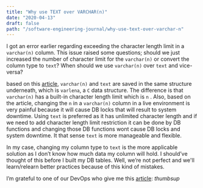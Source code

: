 ```yaml
---
title: "Why use TEXT over VARCHAR(n)"
date: "2020-04-13"
draft: false
path: "/software-engineering-journal/why-use-text-over-varchar-n"
---
```


I got an error earlier regarding exceeding the character length limit in a `varchar(n)` column. This issue raised some questions; should we just increased the number of character limit for the `varchar(n)` or convert the column type to `text`? When should we use `varchar(n)` over `text` and vice-versa?

based on this [article](https://www.depesz.com/2010/03/02/charx-vs-varcharx-vs-varchar-vs-text/), `varchar(n)` and `text` are saved in the same structure underneath, which is `varlena`, a `C` data structure. The difference is that `varchar(n)` has a built-in character length limit which is `n` . Also, based on the article, changing the `n` in a `varchar(n)` column in a live environment is very painful because it will cause DB locks that will result to system downtime. Using `text` is preferred as it has unlimited character length and if we need to add character length limit restriction it can be done by DB functions and changing those DB functions wont cause DB locks and system downtime. It that sense `text` is more manageable and flexible.

In my case, changing my column type to `text` is the more applicable solution as I don’t know how much data my column will hold. I should’ve thought of this before I built my DB tables. Well, we’re not perfect and we'll learn/relearn better practices because of this kind of mistakes.

I’m grateful to one of our DevOps who give me this [article](https://www.depesz.com/2010/03/02/charx-vs-varcharx-vs-varchar-vs-text/): *thumbsup*